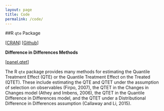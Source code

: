 ```yaml
---
layout: page
title: Code
permalink: /code/
---
```


##R `qte` Package

[[CRAN](https://cran.r-project.org/web/packages/qte/index.html)] [[Github](https://github.com/bcallaway11/qte)]

**Difference in Differences Methods**

[[panel.qtet](https://github.com/bcallaway11/qte/blob/master/vignettes/panel-qtet.html)]

The R `qte` package provides many methods for estimating the Quantile Treatment Effect (QTE) or the Quantile Treatment Effect on the Treated (QTET). These include estimating the QTE and QTET under the assumption of selection on observables (Firpo, 2007), the QTET in the Changes in Changes model (Athey and Imbens, 2006), the QTET in the Quantile Difference in Differences model, and the QTET under a Distributional Difference in Differences assumption (Callaway and Li, 2015).